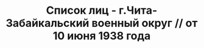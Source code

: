 ---
title: Список лиц - г.Чита-Забайкальский военный округ // от 10 июня 1938 года
description: РГАСПИ, ф.17, оп.171, дело 417, лист 137
images:
- /disk/pictures/v09/17-171-417-137.jpg
- /disk/pictures/v09/17-171-417-138.jpg
- /disk/pictures/v09/17-171-417-139.jpg
- /disk/pictures/v09/17-171-417-140.jpg
- /disk/pictures/v09/17-171-417-141.jpg
- /disk/pictures/v09/17-171-417-142.jpg
---